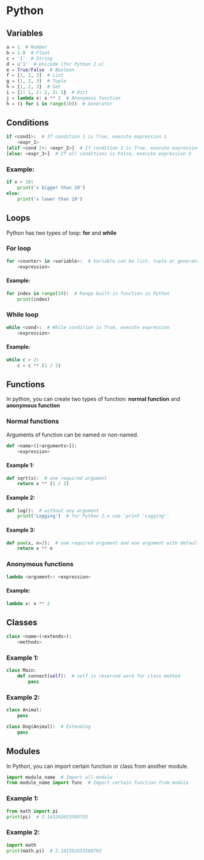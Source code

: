 # Python

## Variables

```python
a = 1  # Number
b = 1.0  # Float
c = '1'  # String
d = u'1'  # Unicode (for Python 2.x)
e = True/False  # Boolean
f = [1, 2, 3]  # List
g = (1, 2, 3)  # Tuple
h = {1, 2, 3}  # Set
i = {1: 1, 2: 2, 3: 3}  # Dict
j = lambda x: x ** 2  # Anonymous function
h = (i for i in range(10))  # Generator
```

## Conditions

```python
if <cond1>:  # If condition 1 is True, execute expression 1
    <expr_1>
[elif <cond 2>: <expr_2>]  # If condition 2 is True, execute expression 2
[else: <expr_3>]  # If all conditions is False, execute expression 3
```

### Example:

```python
if x > 10:
    print('x bigger than 10')
else:
    print('x lower than 10')
```

## Loops

Python has two types of loop: **for** and **while**

### For loop

```python
for <counter> in <variable>:  # Variable can be list, tuple or generator
    <expression>
```

#### Example:

```python
for index in range(10):  # Range built-in function in Python
    print(index)
```

### While loop

```python
while <cond>:  # While condition is True, execute expression
    <expression>
```

#### Example:

```python
while c > 2:
    c = c ** (1 / 2)
```

## Functions

In python, you can create two types of function: **normal function** and **anonymous function**

### Normal functions

Arguments of function can be named or non-named.

```python
def <name>([<arguments>]):
    <expression>
```

#### Example 1:

```python
def sqrt(x):  # one required argument
    return x ** (1 / 2)
```

#### Example 2:

```python
def log():  # without any argument
    print('Logging')  # for Python 2.x use `print 'Logging'`
```

#### Example 3:

```python
def pow(x, n=2):  # one required argument and one argument with default param
    return x ** n
```

### Anonymous functions

```python
lambda <argument>: <expression>
```

#### Example:

```python
lambda x: x ** 2
```

## Classes

```python
class <name>(<extends>):
    <methods>
```

### Example 1:

```python
class Main:
    def connect(self):  # self is reserved word for class method
        pass
```

### Example 2:

```python
class Animal:
    pass

class Dog(Animal):  # Extending
    pass
```

## Modules

In Python, you can import certain function or class from another module.

```python
import module_name  # Import all module
from module_name import func  # Import certain function from module
```

### Example 1:

```python
from math import pi
print(pi)  # 3.141592653589793
```

### Example 2:

```python
import math
print(math.pi)  # 3.141592653589793
```
